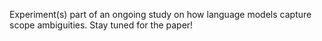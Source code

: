 Experiment(s) part of an ongoing study on how language models capture scope ambiguities. Stay tuned for the paper!
